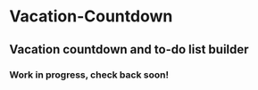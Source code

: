 # Vacation-Countdown

## Vacation countdown and to-do list builder

### Work in progress, check back soon!
